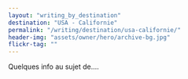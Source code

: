 ```yaml
---
layout: "writing_by_destination"
destination: "USA - Californie"
permalink: "/writing/destination/usa-californie/"
header-img: "assets/owner/hero/archive-bg.jpg"
flickr-tag: ""
---
```


Quelques info au sujet de....